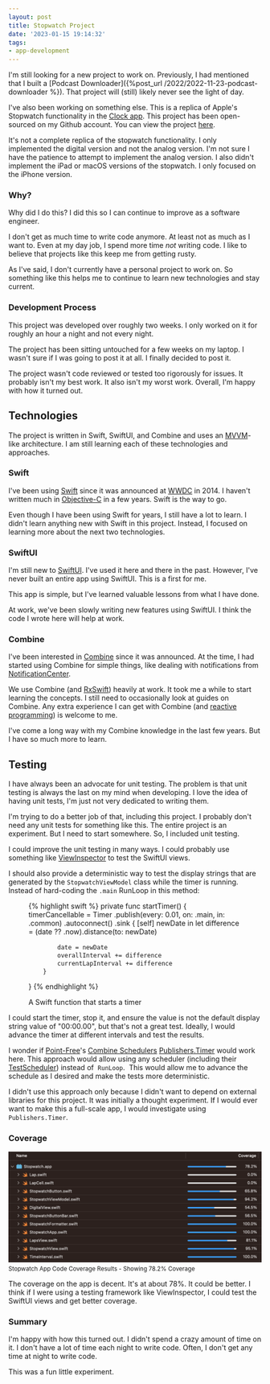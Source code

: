 ```yaml
---
layout: post
title: Stopwatch Project
date: '2023-01-15 19:14:32'
tags:
- app-development
---
```


I'm still looking for a new project to work on. Previously, I had mentioned that I built a [Podcast Downloader]({%post_url /2022/2022-11-23-podcast-downloader %}). That project will (still) likely never see the light of day.

I've also been working on something else. This is a replica of Apple's Stopwatch functionality in the [Clock app](https://apps.apple.com/us/app/clock/id1584215688). This project has been open-sourced on my Github account. You can view the project [here](https://github.com/rwgrier/Stopwatch-Experiment).

It's not a complete replica of the stopwatch functionality. I only implemented the digital version and not the analog version. I'm not sure I have the patience to attempt to implement the analog version. I also didn't implement the iPad or macOS versions of the stopwatch. I only focused on the iPhone version.

### Why?

Why did I do this? I did this so I can continue to improve as a software engineer.

I don't get as much time to write code anymore. At least not as much as I want to. Even at my day job, I spend more time _not_ writing code. I like to believe that projects like this keep me from getting rusty.

As I've said, I don't currently have a personal project to work on. So something like this helps me to continue to learn new technologies and stay current.

### Development Process

This project was developed over roughly two weeks. I only worked on it for roughly an hour a night and not every night.

The project has been sitting untouched for a few weeks on my laptop. I wasn't sure if I was going to post it at all. I finally decided to post it.

The project wasn't code reviewed or tested too rigorously for issues. It probably isn't my best work. It also isn't my worst work. Overall, I'm happy with how it turned out.

## Technologies

The project is written in Swift, SwiftUI, and Combine and uses an [MVVM](https://en.wikipedia.org/wiki/Model–view–viewmodel)-like architecture. I am still learning each of these technologies and approaches.

### Swift

I've been using [Swift](https://www.swift.org) since it was announced at [WWDC](https://developer.apple.com/wwdc/) in 2014. I haven't written much in [Objective-C](https://en.wikipedia.org/wiki/Objective-C) in a few years. Swift is the way to go.

Even though I have been using Swift for years, I still have a lot to learn. I didn't learn anything new with Swift in this project. Instead, I focused on learning more about the next two technologies.

### SwiftUI

I'm still new to [SwiftUI](https://developer.apple.com/xcode/swiftui/). I've used it here and there in the past. However, I've never built an entire app using SwiftUI. This is a first for me.

This app is simple, but I've learned valuable lessons from what I have done.

At work, we've been slowly writing new features using SwiftUI. I think the code I wrote here will help at work.

### Combine

I've been interested in [Combine](https://developer.apple.com/documentation/combine) since it was announced. At the time, I had started using Combine for simple things, like dealing with notifications from [NotificationCenter](https://developer.apple.com/documentation/foundation/notificationcenter).

We use Combine (and [RxSwift](https://github.com/ReactiveX/RxSwift)) heavily at work. It took me a while to start learning the concepts. I still need to occasionally look at guides on Combine. Any extra experience I can get with Combine (and [reactive programming](https://en.wikipedia.org/wiki/Reactive_programming)) is welcome to me.

I've come a long way with my Combine knowledge in the last few years. But I have so much more to learn.

## Testing

I have always been an advocate for unit testing. The problem is that unit testing is always the last on my mind when developing. I love the idea of having unit tests, I'm just not very dedicated to writing them.

I'm trying to do a better job of that, including this project. I probably don't need any unit tests for something like this. The entire project is an experiment. But I need to start somewhere. So, I included unit testing.

I could improve the unit testing in many ways. I could probably use something like [ViewInspector](https://github.com/nalexn/ViewInspector) to test the SwiftUI views.

I should also provide a deterministic way to test the display strings that are generated by the `StopwatchViewModel` class while the timer is running. Instead of hard-coding the `.main` RunLoop in this method:

<figure class="figure">
{% highlight swift %}
private func startTimer() {
    timerCancellable = Timer
        .publish(every: 0.01, on: .main, in: .common)
        .autoconnect()
        .sink { [self] newDate in
            let difference = (date ?? .now).distance(to: newDate)
                
            date = newDate
            overallInterval += difference
            currentLapInterval += difference
        }
}
{% endhighlight %}

<figcaption class="figure-caption">A Swift function that starts a timer</figcaption>
</figure>

I could start the timer, stop it, and ensure the value is not the default display string value of "00:00.00", but that's not a great test. Ideally, I would advance the timer at different intervals and test the results. &nbsp;

I wonder if [Point-Free](https://www.pointfree.co)'s [Combine Schedulers](https://github.com/pointfreeco/combine-schedulers) [Publishers.Timer](Publishers.Timer) would work here. This approach would allow using any scheduler (including their [TestScheduler](https://github.com/pointfreeco/combine-schedulers#testscheduler)) instead of &nbsp;`RunLoop`. &nbsp;This would allow me to advance the schedule as I desired and make the tests more deterministic.

I didn't use this approach only because I didn't want to depend on external libraries for this project. It was initially a thought experiment. If I would ever want to make this a full-scale app, I would investigate using `Publishers.Timer`.

### Coverage
<div class="py-3">
    <div class="card shadow-sm">
        <img class="img-fluid" src="/public/images/2023/stopwatch-project/coverage.png">
        <div class="card-body mx-auto">
            <small>Stopwatch App Code Coverage Results - Showing 78.2% Coverage</small>
        </div>
    </div>
</div>

The coverage on the app is decent. It's at about 78%. It could be better. I think if I were using a testing framework like ViewInspector, I could test the SwiftUI views and get better coverage.

### Summary

I'm happy with how this turned out. I didn't spend a crazy amount of time on it. I don't have a lot of time each night to write code. Often, I don't get any time at night to write code.

This was a fun little experiment.

